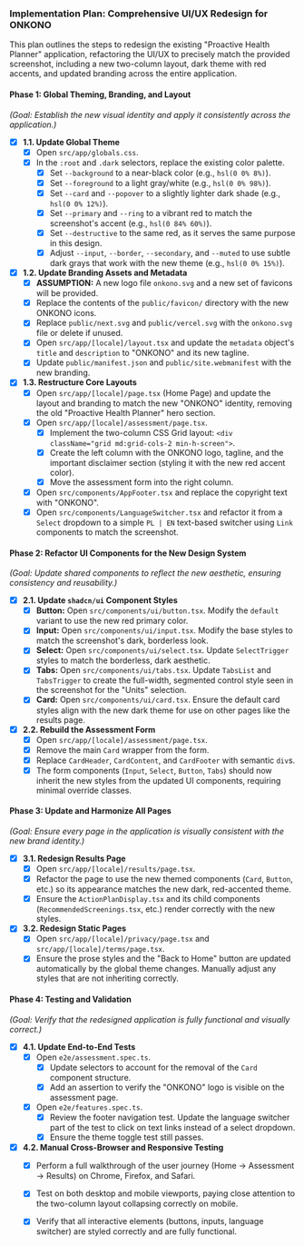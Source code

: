 ### Implementation Plan: Comprehensive UI/UX Redesign for ONKONO

This plan outlines the steps to redesign the existing "Proactive Health Planner" application, refactoring the UI/UX to precisely match the provided screenshot, including a new two-column layout, dark theme with red accents, and updated branding across the entire application.

#### Phase 1: Global Theming, Branding, and Layout
*(Goal: Establish the new visual identity and apply it consistently across the application.)*

-   [x] **1.1. Update Global Theme**
    -   [x] Open `src/app/globals.css`.
    -   [x] In the `:root` and `.dark` selectors, replace the existing color palette.
        -   [x] Set `--background` to a near-black color (e.g., `hsl(0 0% 8%)`).
        -   [x] Set `--foreground` to a light gray/white (e.g., `hsl(0 0% 98%)`).
        -   [x] Set `--card` and `--popover` to a slightly lighter dark shade (e.g., `hsl(0 0% 12%)`).
        -   [x] Set `--primary` and `--ring` to a vibrant red to match the screenshot's accent (e.g., `hsl(0 84% 60%)`).
        -   [x] Set `--destructive` to the same red, as it serves the same purpose in this design.
        -   [x] Adjust `--input`, `--border`, `--secondary`, and `--muted` to use subtle dark grays that work with the new theme (e.g., `hsl(0 0% 15%)`).

-   [x] **1.2. Update Branding Assets and Metadata**
    -   [x] **ASSUMPTION:** A new logo file `onkono.svg` and a new set of favicons will be provided.
    -   [x] Replace the contents of the `public/favicon/` directory with the new ONKONO icons.
    -   [x] Replace `public/next.svg` and `public/vercel.svg` with the `onkono.svg` file or delete if unused.
    -   [x] Open `src/app/[locale]/layout.tsx` and update the `metadata` object's `title` and `description` to "ONKONO" and its new tagline.
    -   [x] Update `public/manifest.json` and `public/site.webmanifest` with the new branding.

-   [x] **1.3. Restructure Core Layouts**
    -   [x] Open `src/app/[locale]/page.tsx` (Home Page) and update the layout and branding to match the new "ONKONO" identity, removing the old "Proactive Health Planner" hero section.
    -   [x] Open `src/app/[locale]/assessment/page.tsx`.
        -   [x] Implement the two-column CSS Grid layout: `<div className="grid md:grid-cols-2 min-h-screen">`.
        -   [x] Create the left column with the ONKONO logo, tagline, and the important disclaimer section (styling it with the new red accent color).
        -   [x] Move the assessment form into the right column.
    -   [x] Open `src/components/AppFooter.tsx` and replace the copyright text with "ONKONO".
    -   [x] Open `src/components/LanguageSwitcher.tsx` and refactor it from a `Select` dropdown to a simple `PL | EN` text-based switcher using `Link` components to match the screenshot.

#### Phase 2: Refactor UI Components for the New Design System
*(Goal: Update shared components to reflect the new aesthetic, ensuring consistency and reusability.)*

-   [x] **2.1. Update `shadcn/ui` Component Styles**
    -   [x] **Button:** Open `src/components/ui/button.tsx`. Modify the `default` variant to use the new red primary color.
    -   [x] **Input:** Open `src/components/ui/input.tsx`. Modify the base styles to match the screenshot's dark, borderless look.
    -   [x] **Select:** Open `src/components/ui/select.tsx`. Update `SelectTrigger` styles to match the borderless, dark aesthetic.
    -   [x] **Tabs:** Open `src/components/ui/tabs.tsx`. Update `TabsList` and `TabsTrigger` to create the full-width, segmented control style seen in the screenshot for the "Units" selection.
    -   [x] **Card:** Open `src/components/ui/card.tsx`. Ensure the default card styles align with the new dark theme for use on other pages like the results page.

-   [x] **2.2. Rebuild the Assessment Form**
    -   [x] Open `src/app/[locale]/assessment/page.tsx`.
    -   [x] Remove the main `Card` wrapper from the form.
    -   [x] Replace `CardHeader`, `CardContent`, and `CardFooter` with semantic `div`s.
    -   [x] The form components (`Input`, `Select`, `Button`, `Tabs`) should now inherit the new styles from the updated UI components, requiring minimal override classes.

#### Phase 3: Update and Harmonize All Pages
*(Goal: Ensure every page in the application is visually consistent with the new brand identity.)*

-   [x] **3.1. Redesign Results Page**
    -   [x] Open `src/app/[locale]/results/page.tsx`.
    -   [x] Refactor the page to use the new themed components (`Card`, `Button`, etc.) so its appearance matches the new dark, red-accented theme.
    -   [x] Ensure the `ActionPlanDisplay.tsx` and its child components (`RecommendedScreenings.tsx`, etc.) render correctly with the new styles.

-   [x] **3.2. Redesign Static Pages**
    -   [x] Open `src/app/[locale]/privacy/page.tsx` and `src/app/[locale]/terms/page.tsx`.
    -   [x] Ensure the prose styles and the "Back to Home" button are updated automatically by the global theme changes. Manually adjust any styles that are not inheriting correctly.

#### Phase 4: Testing and Validation
*(Goal: Verify that the redesigned application is fully functional and visually correct.)*

-   [x] **4.1. Update End-to-End Tests**
    -   [x] Open `e2e/assessment.spec.ts`.
        -   [x] Update selectors to account for the removal of the `Card` component structure.
        -   [x] Add an assertion to verify the "ONKONO" logo is visible on the assessment page.
    -   [x] Open `e2e/features.spec.ts`.
        -   [x] Review the footer navigation test. Update the language switcher part of the test to click on text links instead of a select dropdown.
        -   [x] Ensure the theme toggle test still passes.

-   [x] **4.2. Manual Cross-Browser and Responsive Testing**
    -   [x] Perform a full walkthrough of the user journey (Home -> Assessment -> Results) on Chrome, Firefox, and Safari.
    -   [x] Test on both desktop and mobile viewports, paying close attention to the two-column layout collapsing correctly on mobile.
    -   [x] Verify that all interactive elements (buttons, inputs, language switcher) are styled correctly and are fully functional.
      